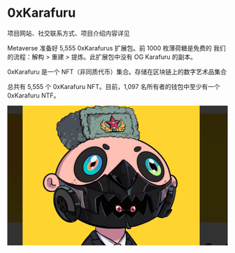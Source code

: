 # 0xKarafuru

项目网站、社交联系方式、项目介绍内容详见

Metaverse 准备好 5,555 0xKarafurus 扩展包。前 1000 枚薄荷糖是免费的 我们的流程：解构 > 重建 > 提炼。此扩展包中没有 OG Karafuru 的副本。

0xKarafuru 是一个 NFT（非同质代币）集合。存储在区块链上的数字艺术品集合

总共有 5,555 个 0xKarafuru NFT。目前，1,097 名所有者的钱包中至少有一个 0xKarafuru NTF。

![nft](01.png)
